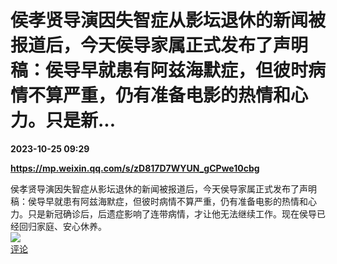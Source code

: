 # 侯孝贤导演因失智症从影坛退休的新闻被报道后，今天侯导家属正式发布了声明稿：侯导早就患有阿兹海默症，但彼时病情不算严重，仍有准备电影的热情和心力。只是新...

**2023-10-25 09:29**

**https://mp.weixin.qq.com/s/zD817D7WYUN_gCPwe10cbg**

侯孝贤导演因失智症从影坛退休的新闻被报道后，今天侯导家属正式发布了声明稿：侯导早就患有阿兹海默症，但彼时病情不算严重，仍有准备电影的热情和心力。只是新冠确诊后，后遗症影响了连带病情，才让他无法继续工作。现在侯导已经回归家庭、安心休养。  
![](https://img3.chouti.com/CHOUTI_20231025/343EEDCA98394911939EDD87F9D552DF_W528H528.jpeg)  
[评论](https://m.chouti.com/link/40401486)